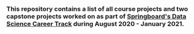 ### This repository contains a list of all course projects and two capstone projects worked on as part of [Springboard's Data Science Career Track](https://in.springboard.com/courses/data-science-career-program-online/) during August 2020 - January 2021.
